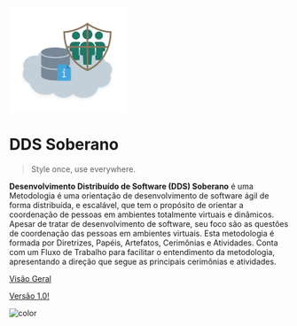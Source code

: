 ![logo](assets/logo.png)

# DDS Soberano

> Style once, use everywhere.

**Desenvolvimento Distribuído de Software (DDS) Soberano** é uma Metodologia é uma orientação de desenvolvimento de software ágil de forma distribuída, e escalável, que tem o propósito de orientar a coordenação de pessoas em ambientes totalmente virtuais e dinâmicos. Apesar de tratar de desenvolvimento de software, seu foco são as questões de coordenação das pessoas em ambientes virtuais.
Esta metodologia é formada por Diretrizes, Papéis, Artefatos, Cerimônias e Atividades. Conta com um Fluxo de Trabalho para facilitar o entendimento da metodologia, apresentando a direção que segue as principais cerimônias e atividades.

[Visão Geral](README.md)

[Versão 1.0!](version_1.md)

![color](#D9F8F5)
